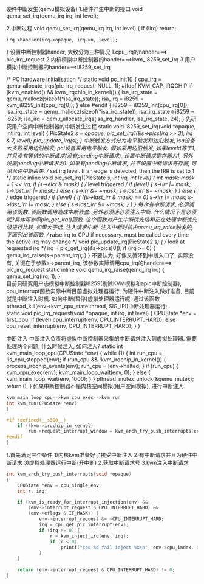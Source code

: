 硬件中断发生(qemu模拟设备)
1.硬件产生中断的接口
void qemu_set_irq(qemu_irq irq, int level);

2.中断过程
void qemu_set_irq(qemu_irq irq, int level)
{
    if (!irq)
        return;

    irq->handler(irq->opaque, irq->n, level);
}
设置中断控制器hander, 大致分为三种情况
1.cpu_irq的hander===> pic_irq_request
2.内核模拟中断控制器的hander===>kvm_i8259_set_irq
3.用户模拟中断控制器的hander===>i8259_set_irq

/* PC hardware initialisation */
static void pc_init1()
{
   cpu_irq = qemu_allocate_irqs(pic_irq_request, NULL, 1);
#ifdef KVM_CAP_IRQCHIP
    if (kvm_enabled() && kvm_irqchip_in_kernel()) {
        isa_irq_state = qemu_mallocz(sizeof(*isa_irq_state));
        isa_irq = i8259 = kvm_i8259_init(cpu_irq[0]);
    } else
#endif
    {
        i8259 = i8259_init(cpu_irq[0]);
        isa_irq_state = qemu_mallocz(sizeof(*isa_irq_state));
        isa_irq_state->i8259 = i8259;
        isa_irq = qemu_allocate_irqs(isa_irq_handler, isa_irq_state, 24);
    }
先研究用户空间中断控制器的中断发生过程
static void i8259_set_irq(void *opaque, int irq, int level)
{
    PicState2 *s = opaque;
    pic_set_irq1(&s->pics[irq >> 3], irq & 7, level);
    pic_update_irq(s);
}
中断触发方式分为电平触发和边沿触发, isa设备大多数采用边沿触发, pci设备采用电平触发. 
假如采用边沿触发, 如果leveld等于1, 并且没有等待的中断请求(没有pending中断请求), 设置中断请求寄存器为1, 另外设置pending中断请求为1.
如果有pending中断请求, 并不设置中断请求寄存器, 可见允许中断丢失. 
/* set irq level. If an edge is detected, then the IRR is set to 1 */
static inline void pic_set_irq1(PicState *s, int irq, int level)
{
    int mask;
    mask = 1 << irq;
    if (s->elcr & mask) {
        /* level triggered */
        if (level) {
            s->irr |= mask;
            s->last_irr |= mask;
        } else {
            s->irr &= ~mask;
            s->last_irr &= ~mask;
        }
    } else {
        /* edge triggered */
        if (level) {
            if ((s->last_irr & mask) == 0)
                s->irr |= mask;
            s->last_irr |= mask;
        } else {
            s->last_irr &= ~mask;
        }
    }
}
每次有中断请求, 必须调用该函数. 该函数调用造成中断嵌套. 另外必须话必须注入中断. 什么情况下是必须呢?具体可参照pic_get_irq()函数. 
这个函数对产生中断优先级和正在处理中断优先级进行比较, 如果大于话, 注入请求中断. 注入中断时机由qemu_irq_raise触发的, 下面列出该函数. 
/* raise irq to CPU if necessary. must be called every time the active
   irq may change */
void pic_update_irq(PicState2 *s)
{
    /* look at requested irq */
    irq = pic_get_irq(&s->pics[0]);
    if (irq >= 0) {
        qemu_irq_raise(s->parent_irq);
    }
}
不要认为, 好像又循环到中断入口了, 实际没有, 关键在于参数s->parent_irq, 该参数实际调用cpu_irq的hander===> pic_irq_request
static inline void qemu_irq_raise(qemu_irq irq)
{           
    qemu_set_irq(irq, 1);
}  
目前只研究用户态模拟中断控制器i8259(剔除KVM模拟和apic中断控制器),  cpu_interrupt函数实际中断目前虚拟处理器运行, 为硬件中断注入做好准备, 目前就是中断注入时机. 如何中断(暂停)虚拟处理器运行呢, 通过该函数pthread_kill(env->kvm_cpu_state.thread, SIG_IPI)中断处理器运行;        
 static void pic_irq_request(void *opaque, int irq, int level)
{
    CPUState *env = first_cpu;
        if (level)
            cpu_interrupt(env, CPU_INTERRUPT_HARD);
        else
            cpu_reset_interrupt(env, CPU_INTERRUPT_HARD);
    }
}
 
中断注入
中断注入负责将虚拟中断控制器采集的中断请求注入到虚拟处理器. 需要处理两个问题, 什么时候注入, 如何注入?
static int kvm_main_loop_cpu(CPUState *env)
{
    while (1) {
        int run_cpu = !is_cpu_stopped(env);
        if (run_cpu && !kvm_irqchip_in_kernel()) {
            process_irqchip_events(env);
            run_cpu = !env->halted;
        }
        if (run_cpu) {
            kvm_cpu_exec(env);
            kvm_main_loop_wait(env, 0);
        } else {
            kvm_main_loop_wait(env, 1000);
        }
    }
    pthread_mutex_unlock(&qemu_mutex);
    return 0;
}
如果中断控制器不是内核空间模拟(用户空间模拟), 进行中断注入. 

```cpp
kvm_main_loop_cpu-->kvm_cpu_exec-->kvm_run
int kvm_run(CPUState *env)
{

#if !defined(__s390__)
    if (!kvm->irqchip_in_kernel)
        run->request_interrupt_window = kvm_arch_try_push_interrupts(env);
#endif
}
```
1.首先满足三个条件
1)内核kvm准备好了接受中断注入
2)有中断请求并且为硬件中断请求
3)虚拟处理器运行中断(开中断)
2.获取中断请求号
3.kvm注入中断请求

```cpp
int kvm_arch_try_push_interrupts(void *opaque)
{
    CPUState *env = cpu_single_env;
    int r, irq;

    if (kvm_is_ready_for_interrupt_injection(env) && 
        (env->interrupt_request & CPU_INTERRUPT_HARD) &&
        (env->eflags & IF_MASK)) { 
            env->interrupt_request &= ~CPU_INTERRUPT_HARD;
            irq = cpu_get_pic_interrupt(env);
            if (irq >= 0) { 
                r = kvm_inject_irq(env, irq);
                if (r < 0)
                    printf("cpu %d fail inject %x\n", env->cpu_index, irq);
            }
    }
        
    return (env->interrupt_request & CPU_INTERRUPT_HARD) != 0;
}
```